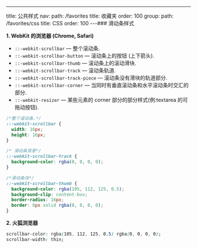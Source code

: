 ---
title: 公共样式
nav:
  path: /favorites
  title: 收藏夹
  order: 100
group:
  path: /favorites/css
  title: CSS
  order: 100
---### 滑动条样式

**1. WebKit 的浏览器 (Chrome, Safari)**

- `::-webkit-scrollbar` — 整个滚动条.
- `::-webkit-scrollbar-button` — 滚动条上的按钮 (上下箭头).
- `::-webkit-scrollbar-thumb` — 滚动条上的滚动滑块.
- `::-webkit-scrollbar-track` — 滚动条轨道.
- `::-webkit-scrollbar-track-piece` — 滚动条没有滑块的轨道部分.
- `::-webkit-scrollbar-corner` — 当同时有垂直滚动条和水平滚动条时交汇的部分.
- `::-webkit-resizer` — 某些元素的 corner 部分的部分样式(例:textarea 的可拖动按钮).

```css
/*整个滚动条.*/
::-webkit-scrollbar {
  width: 16px;
  height: 16px;
}

/* 滑动条背景*/
::-webkit-scrollbar-track {
  background-color: rgba(0, 0, 0, 0);
}

/*滑动条块*/
::-webkit-scrollbar-thumb {
  background-color: rgba(105, 112, 125, 0.5);
  background-clip: content-box;
  border-radius: 16px;
  border: 6px solid rgba(0, 0, 0, 0);
}
```

**2. 火狐浏览器**

```css
scrollbar-color: rgba(105, 112, 125, 0.5) rgba(0, 0, 0, 0);
scrollbar-width: thin;
```
